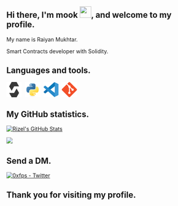 ## Hi there, I'm mook <img src="https://media.giphy.com/media/hvRJCLFzcasrR4ia7z/giphy.gif" width="30px" height="30px"/>, and welcome to my profile.

 My name is Raiyan Mukhtar.

 Smart Contracts developer with Solidity.

<!-- My projects include NFTs, Smart Contracts, ERC-20 tokens and more.-->

##  Languages and tools.
<div>
  <img src="https://github.com/devicons/devicon/blob/master/icons/solidity/solidity-plain.svg" title="Solidity"  alt="Solidity" width="40" height="40"/>&nbsp;
  <img src="https://github.com/devicons/devicon/blob/master/icons/python/python-original.svg" title="Python" alt="Python" width="40" height="40"/>&nbsp;
  <img src="https://github.com/devicons/devicon/blob/master/icons/vscode/vscode-original.svg" title="Visual Studio Code" width="40" height="40"/>&nbsp;
  <img src="https://github.com/devicons/devicon/blob/master/icons/git/git-plain.svg" title="Git"  alt="Git" width="40" height="40"/>&nbsp;
</div>

## My GitHub statistics.

[![Rizel's GitHub Stats](https://github-readme-stats.vercel.app/api?username=raiyanmook27&layout=compact&theme=material-palenight)](https://github.com/anuraghazra/github-readme-stats)


<a href="mailto: raiyan.mook27@gmail.com" target="_blank" rel="noopener noreferrer"><img src="https://img.shields.io/badge/email me-%23D14836.svg?&style=for-the-badge&logo=gmail&logoColor=white" /><!--<img src="https://img.shields.io/badge/Gmail-@anthony-red?style=social&logo=appveyor" alt="Gmail Badge"/>--></a>


## Send a DM.
<a href="https://twitter.com/raiyandev" target="_blank" rel="noopener noreferrer">
<!--   <img src="https://img.shields.io/badge/Twitter-@0xfps-blue?style=for-the-badge&logo=appveyor" alt="Twitter Badge"/> -->
  <img alt="0xfps - Twitter" width="22px" height="22px" src="https://upload.wikimedia.org/wikipedia/sco/9/9f/Twitter_bird_logo_2012.svg"/>
</a>



## Thank you for visiting my profile.
